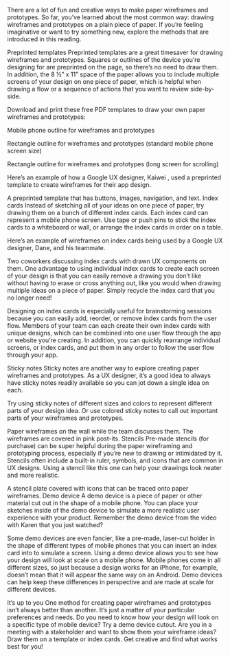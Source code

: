 There are a lot of fun and creative ways to make paper wireframes and prototypes. So far, you’ve learned about the most common way: drawing wireframes and prototypes on a plain piece of paper. If you’re feeling imaginative or want to try something new, explore the methods that are introduced in this reading. 

Preprinted templates
Preprinted templates are a great timesaver for drawing wireframes and prototypes. Squares or outlines of the device you’re designing for are preprinted on the page, so there’s no need to draw them. In addition, the 8 ½” x 11” space of the paper allows you to include multiple screens of your design on one piece of paper, which is helpful when drawing a flow or a sequence of actions that you want to review side-by-side. 

Download and print these free PDF templates to draw your own paper wireframes and prototypes: 

Mobile phone outline for wireframes and prototypes

Rectangle outline for wireframes and prototypes
 (standard mobile phone screen size)

Rectangle outline for wireframes and prototypes
 (long screen for scrolling)

Here’s an example of how a Google UX designer, 
Kaiwei
, used a preprinted template to create wireframes for their app design. 

A preprinted template that has buttons, images, navigation, and text.
Index cards
Instead of sketching all of your ideas on one piece of paper, try drawing them on a bunch of different index cards. Each index card can represent a mobile phone screen. Use tape or push pins to stick the index cards to a whiteboard or wall, or arrange the index cards in order on a table. 

Here’s an example of wireframes on index cards being used by a Google UX designer, Dane, and his teammate. 

Two coworkers discussing index cards with drawn UX components on them.
One advantage to using individual index cards to create each screen of your design is that you can easily remove a drawing you don’t like without having to erase or cross anything out, like you would when drawing multiple ideas on a piece of paper. Simply recycle the index card that you no longer need! 

Designing on index cards is especially useful for brainstorming sessions because you can easily add, reorder, or remove index cards from the user flow. Members of your team can each create their own index cards with unique designs, which can be combined into one user flow through the app or website you’re creating. In addition, you can quickly rearrange individual screens, or index cards, and put them in any order to follow the user flow through your app. 

Sticky notes
Sticky notes are another way to explore creating paper wireframes and prototypes. As a UX designer, it’s a good idea to always have sticky notes readily available so you can jot down a single idea on each. 

Try using sticky notes of different sizes and colors to represent different parts of your design idea. Or use colored sticky notes to call out important parts of your wireframes and prototypes.

Paper wireframes on the wall while the team discusses them. The wireframes are covered in pink post-its.
Stencils
Pre-made stencils (for purchase) can be super helpful during the paper wireframing and prototyping process, especially if you’re new to drawing or intimidated by it. Stencils often include a built-in ruler, symbols, and icons that are common in UX designs. Using a stencil like this one can help your drawings look neater and more realistic. 

A stencil plate covered with icons that can be traced onto paper wireframes.
Demo device
A demo device is a piece of paper or other material cut out in the shape of a mobile phone. You can place your sketches inside of the demo device to simulate a more realistic user experience with your product. Remember the demo device from the video with Karen that you just watched?

Some demo devices are even fancier, like a pre-made, laser-cut holder in the shape of different types of mobile phones that you can insert an index card into to simulate a screen. Using a demo device allows you to see how your design will look at scale on a mobile phone. Mobile phones come in all different sizes, so just because a design works for an iPhone, for example, doesn’t mean that it will appear the same way on an Android. Demo devices can help keep these differences in perspective and are made at scale for different devices. 

It’s up to you
One method for creating paper wireframes and prototypes isn’t always better than another. It’s just a matter of your particular preferences and needs. Do you need to know how your design will look on a specific type of mobile device? Try a demo device cutout. Are you in a meeting with a stakeholder and want to show them your wireframe ideas? Draw them on a template or index cards. Get creative and find what works best for you! 

